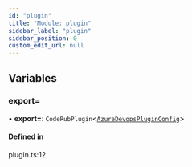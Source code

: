```yaml
---
id: "plugin"
title: "Module: plugin"
sidebar_label: "plugin"
sidebar_position: 0
custom_edit_url: null
---
```


## Variables

### export&#x3D;

• **export=**: `CodeRubPlugin`<[`AzureDevopsPluginConfig`](../interfaces/models.AzureDevopsPluginConfig)\>

#### Defined in

plugin.ts:12
